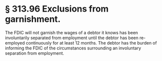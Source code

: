 # § 313.96   Exclusions from garnishment.

The FDIC will not garnish the wages of a debtor it knows has been involuntarily separated from employment until the debtor has been re-employed continuously for at least 12 months. The debtor has the burden of informing the FDIC of the circumstances surrounding an involuntary separation from employment. 




